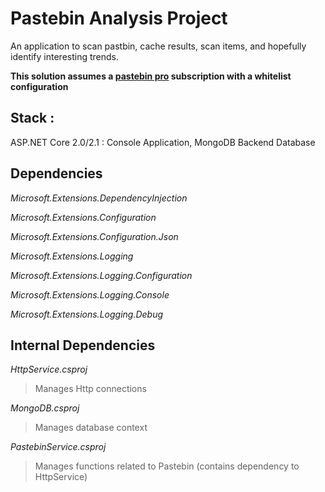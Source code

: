 # Pastebin Analysis Project
An application to scan pastbin, cache results, scan items, and hopefully identify interesting trends. 

**This solution assumes a [pastebin pro](https://pastebin.com/pro) subscription with a whitelist configuration**

## Stack : 
ASP.NET Core 2.0/2.1 : Console Application, MongoDB Backend Database

## Dependencies 
*Microsoft.Extensions.DependencyInjection* 

*Microsoft.Extensions.Configuration* 

*Microsoft.Extensions.Configuration.Json* 

*Microsoft.Extensions.Logging* 

*Microsoft.Extensions.Logging.Configuration* 

*Microsoft.Extensions.Logging.Console* 

*Microsoft.Extensions.Logging.Debug*

## Internal Dependencies
*HttpService.csproj* 
> Manages Http connections 

*MongoDB.csproj*
> Manages database context 

*PastebinService.csproj*
> Manages functions related to Pastebin (contains dependency to HttpService) 
